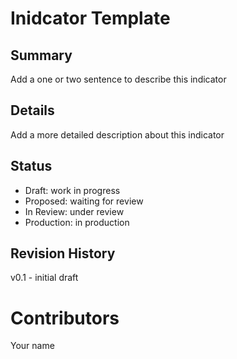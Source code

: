 # Inidcator Template
## Summary
<!-- Add a one or two sentence to describe this indicator -->
Add a one or two sentence to describe this indicator

## Details
<!-- Add a more detailed description about this indicator -->
Add a more detailed description about this indicator

## Status
<!-- Choose one of the following Draft | Proposed | In Review | Production -->
- Draft: work in progress
- Proposed: waiting for review 
- In Review: under review
- Production: in production

## Revision History
v0.1 - initial draft

# Contributors
Your name

